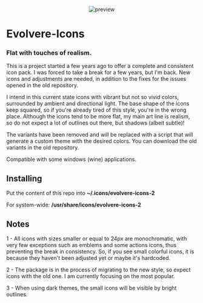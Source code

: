 <p align="center">
  <img src="https://raw.githubusercontent.com/PapirusDevelopmentTeam/papirus-icon-theme/master/preview.png" alt="preview"/>
</p>


# Evolvere-Icons

### Flat with touches of realism.

This is a project started a few years ago to offer a complete and consistent icon pack. I was forced to take a break for a few years, but I'm back. New icons and adjustments are needed, in addition to the fixes for the issues opened in the old repository.

I intend in this current state icons with vibrant but not so vivid colors, surrounded by ambient and directional light. The base shape of the icons keep squared, so if you're already tired of this style, you're in the wrong place. Although the icons tend to be more flat, my main art line is realism, so do not expect a lot of outlines out there, but shadows (albeit subtle)!

The variants have been removed and will be replaced with a script that will generate a custom theme with the desired colors. You can download the old variants in the old repository.

Compatible with some windows (wine) applications.

## Installing

Put the content of this repo into **~/.icons/evolvere-icons-2**

For system-wide: **/usr/share/icons/evolvere-icons-2**

## Notes

1 - All icons with sizes smaller or equal to 24px are monochromatic, with very few exceptions such as emblems and some actions icons, thus preventing the break in consistency. So, if you see small colorful icons, it is because they haven't been adjusted yet or maybe it's hardcoded.

2 - The package is in the process of migrating to the new style, so expect icons with the old one. I am currently focusing on the most popular.

3 - When using dark themes, the small icons will be visible by bright outlines.